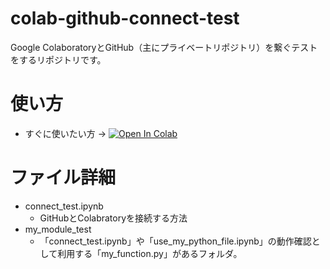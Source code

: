 # colab-github-connect-test
Google ColaboratoryとGitHub（主にプライベートリポジトリ）を繋ぐテストをするリポジトリです。  

# 使い方
- すぐに使いたい方 ->  [![Open In Colab](https://colab.research.google.com/assets/colab-badge.svg)](https://colab.research.google.com/github/mokroke/colab-github-connect-test/blob/main/connect_test.ipynb)



# ファイル詳細
- connect_test.ipynb
  - GitHubとColabratoryを接続する方法
- my_module_test
  - 「connect_test.ipynb」や「use_my_python_file.ipynb」の動作確認として利用する「my_function.py」があるフォルダ。

